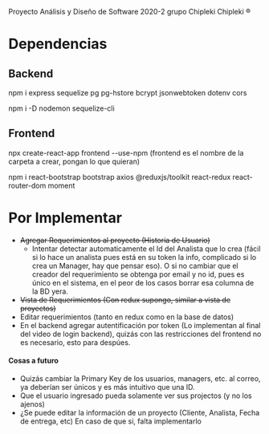 Proyecto Análisis y Diseño de Software 2020-2 grupo Chipleki Chipleki ®

# Dependencias
## Backend
npm i express sequelize pg pg-hstore bcrypt jsonwebtoken dotenv cors

npm i -D nodemon sequelize-cli
## Frontend
npx create-react-app frontend --use-npm      (frontend es el nombre de la carpeta a crear, pongan lo que quieran)

npm i react-bootstrap bootstrap axios @reduxjs/toolkit react-redux react-router-dom moment

# Por Implementar
* ~~Agregar Requerimientos al proyecto (Historia de Usuario)~~
  + Intentar detectar automaticamente el Id del Analista que lo crea (fácil si lo hace un analista pues está en su token la info, complicado si lo crea un Manager, hay que pensar eso). O si no cambiar que el creador del requerimiento se obtenga por email y no id, pues es único en el sistema, en el peor de los casos borrar esa columna de la BD yera.
* ~~Vista de Requerimientos (Con redux supongo, similar a vista de proyectos)~~
* Editar requerimientos (tanto en redux como en la base de datos)
* En el backend agregar autentificación por token (Lo implementan al final del video de login backend), quizás con las restricciones del frontend no es necesario, esto para despúes.
#### Cosas a futuro
* Quizás cambiar la Primary Key de los usuarios, managers, etc. al correo, ya deberían ser únicos y es más intuitivo que una ID.
* Que el usuario ingresado pueda solamente ver sus projectos (y no los ajenos)
* ¿Se puede editar la información de un proyecto (Cliente, Analista, Fecha de entrega, etc) En caso de que si, falta implementarlo
